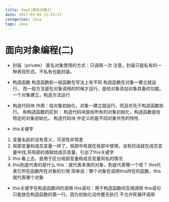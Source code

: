 ```yaml
---
title: day5(面向对象2)
date: 2017-03-09 12:55:17
categories: Java
tags: Java
---
```

# 面向对象编程(二)

* 封装（private）
匿名对象使用的方式：只调用一次
注意，封装只是私有的一种表现形式。不私有也能封装。
* 构造函数
构造函数和一般函数在写法上有不同
构造函数在对象一建立就运行，
而一般方法是在对象调用的时候才运行，是给对象添加对象具备的功能。
一个对象建立，构造方法运行

* 构造代码块
作用：给对象初始化，对象一建立就运行，而且优先于构造函数执行。
    和构造函数的区别：
    构造代码块是给所有的对象初始化，构造函数是给特定的对象初始化。
    构造代码块 中定义的是不同对象共性的特性.

* this关键字
1. 变量名起的没有意义，可读性非常差
2. 局部变量和成员变量一样了，局部中有就在局部中使用，没有的话就在成员变量中找,将局部的值赋给成员变量，引出了this关键字
3. this:看上去，是用于区分局部变量和成员变量同名的情况
4. this到底代表的是什么
    this：就代表本类的对象，到底代表哪一个呢？
    this代表它所在函数所在对象的引用
    简单说：哪个对象在调用this所在的函数，this就代表哪个对象

* this关键字在构造函数间的调用
this语句：用于构造函数间互相调用
this语句只能放在构造函数的第一行。因为初始化动作要先执行
不允许死循环调用
